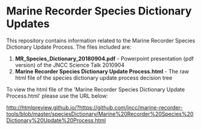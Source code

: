 # Marine Recorder Species Dictionary Updates

This repository contains information related to the Marine Recorder Species Dictionary Update Process. The files included are:

1. **MR_Species_Dictionary_20180904.pdf** - Powerpoint presentation (pdf version) of the JNCC Science Talk 2010904
2. **Marine Recorder Species Dictionary Update Process.html** - The raw html file of the species dictionary update process decision tree

To view the html file of the 'Marine Recorder Species Dictionary Update Process.html' please use the URL below:

http://htmlpreview.github.io/?https://github.com/jncc/marine-recorder-tools/blob/master/speciesDictionary/Marine%20Recorder%20Species%20Dictionary%20Update%20Process.html
